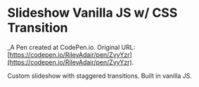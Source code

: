 # Slideshow Vanilla JS w/ CSS Transition
 _A Pen created at CodePen.io. Original URL: [https://codepen.io/RileyAdair/pen/ZvyYzr](https://codepen.io/RileyAdair/pen/ZvyYzr).

 Custom slideshow with staggered transitions. Built in vanilla JS.